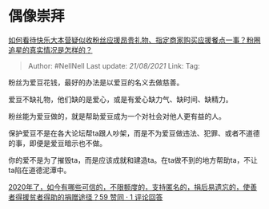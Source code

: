# 偶像崇拜
[如何看待快乐大本营疑似收粉丝应援昂贵礼物、指定商家购买应援餐点一事？粉圈追星的真实情况是怎样的？](https://www.zhihu.com/question/435913913/answer/1642646557)

> Author: #NellNell 
> Last update: *21/08/2021* 
> Link:
> Tag:   

粉丝为爱豆花钱，最好的办法是以爱豆的名义去做慈善。

爱豆不缺礼物，他们缺的是爱心，或是有爱心缺力气、缺时间、缺精力。

粉丝能为爱豆做的，就是帮助爱豆成为一个对社会对他人更有益的人。

保护爱豆不是在各大论坛帮ta跟人吵架，而是不为爱豆做违法、犯罪、或者不道德的事，即便是爱豆暗示也不做。

你的爱不是为了摧毁ta，而是应该成就和建造ta。在ta做不到的地方帮助ta，不让ta陷在道德泥潭中。

  

[2020年了，如今有哪些可信的，不限额度的，支持匿名的，捐后易遗忘的，使善者得援贫者得助的捐赠途径？59 赞同 · 1 评论回答](https://www.zhihu.com/question/415447160/answer/1420734639)

  
  


